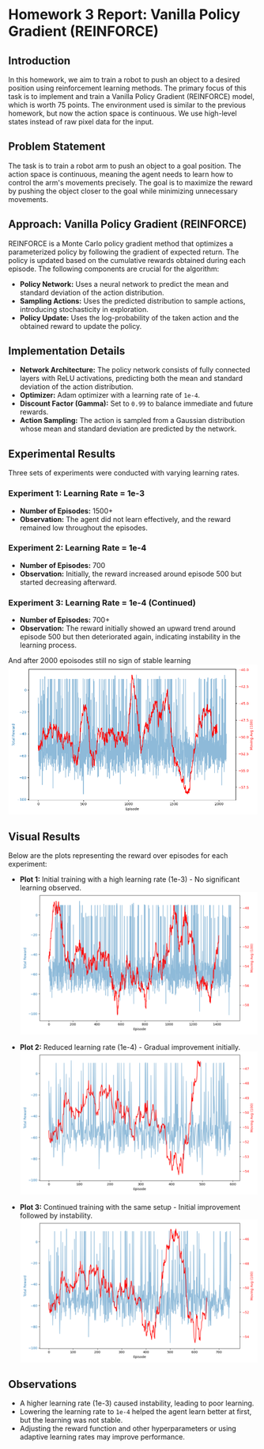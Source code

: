 # Homework 3 Report: Vanilla Policy Gradient (REINFORCE)

## Introduction

In this homework, we aim to train a robot to push an object to a desired position using reinforcement learning methods. The primary focus of this task is to implement and train a Vanilla Policy Gradient (REINFORCE) model, which is worth 75 points. The environment used is similar to the previous homework, but now the action space is continuous. We use high-level states instead of raw pixel data for the input.

## Problem Statement

The task is to train a robot arm to push an object to a goal position. The action space is continuous, meaning the agent needs to learn how to control the arm's movements precisely. The goal is to maximize the reward by pushing the object closer to the goal while minimizing unnecessary movements.

## Approach: Vanilla Policy Gradient (REINFORCE)

REINFORCE is a Monte Carlo policy gradient method that optimizes a parameterized policy by following the gradient of expected return. The policy is updated based on the cumulative rewards obtained during each episode. The following components are crucial for the algorithm:

- **Policy Network:** Uses a neural network to predict the mean and standard deviation of the action distribution.
- **Sampling Actions:** Uses the predicted distribution to sample actions, introducing stochasticity in exploration.
- **Policy Update:** Uses the log-probability of the taken action and the obtained reward to update the policy.

## Implementation Details

- **Network Architecture:** The policy network consists of fully connected layers with ReLU activations, predicting both the mean and standard deviation of the action distribution.
- **Optimizer:** Adam optimizer with a learning rate of `1e-4`.
- **Discount Factor (Gamma):** Set to `0.99` to balance immediate and future rewards.
- **Action Sampling:** The action is sampled from a Gaussian distribution whose mean and standard deviation are predicted by the network.

## Experimental Results

Three sets of experiments were conducted with varying learning rates.

### Experiment 1: Learning Rate = 1e-3

- **Number of Episodes:** 1500+
- **Observation:** The agent did not learn effectively, and the reward remained low throughout the episodes.

### Experiment 2: Learning Rate = 1e-4

- **Number of Episodes:** 700
- **Observation:** Initially, the reward increased around episode 500 but started decreasing afterward.

### Experiment 3: Learning Rate = 1e-4 (Continued)

- **Number of Episodes:** 700+
- **Observation:** The reward initially showed an upward trend around episode 500 but then deteriorated again, indicating instability in the learning process.

And after 2000 epoisodes still no sign of stable learning
![Final plot](src/plots/total_reward_plot_2025-04-07_11-50-54.png)

## Visual Results

Below are the plots representing the reward over episodes for each experiment:

- **Plot 1:** Initial training with a high learning rate (1e-3) - No significant learning observed.  
  ![Plot 1](src/plots/total_reward_plot_2025-04-06_13-50-22.png)

- **Plot 2:** Reduced learning rate (1e-4) - Gradual improvement initially.  
  ![Plot 2](src/plots/total_reward_plot_2025-04-06_19-30-30.png)

- **Plot 3:** Continued training with the same setup - Initial improvement followed by instability.  
  ![Plot 3](src/plots/total_reward_plot_2025-04-06_21-10-32.png)

## Observations

- A higher learning rate (1e-3) caused instability, leading to poor learning.
- Lowering the learning rate to `1e-4` helped the agent learn better at first, but the learning was not stable.
- Adjusting the reward function and other hyperparameters or using adaptive learning rates may improve performance.
